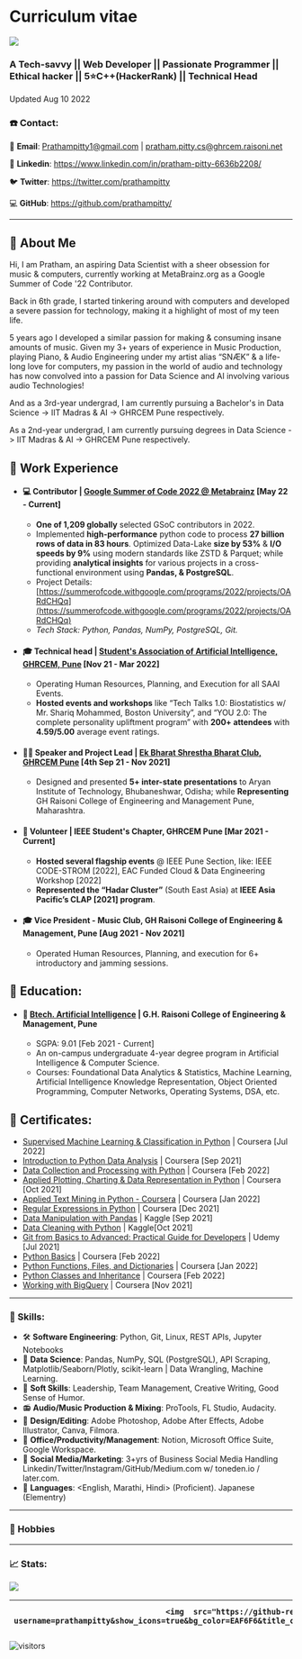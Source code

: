 # Curriculum vitae

<img src="https://i.imgur.com/DpRDLbI.png">

### A Tech-savvy || Web Developer || Passionate Programmer || Ethical hacker || 5⭐C++(HackerRank) || Technical Head

Updated Aug 10 2022

### ☎️ Contact:

📧 **Email**: [Prathampitty1@gmail.com](mailto:prathampitty1@gmail.com) | [pratham.pitty.cs@ghrcem.raisoni.net](mailto:pratham.pitty.cs@ghrcem.raisoni.net)

👔 **Linkedin**: https://www.linkedin.com/in/pratham-pitty-6636b2208/

🐦 **Twitter**: https://twitter.com/prathampitty

💻 **GitHub**: https://github.com/prathampitty/

<!-- <a href="https://www.linkedin.com/in/prathamesh-ghatole/" target="_blank"><img align="left" alt="Prathamesh-Ghatole.github.io" width="22px" src="https://i.imgur.com/E3wQKuX.png" /></a>
<a href="https://twitter.com/PrathameshG69" target="_blank"><img align="left" alt="Prathamesh Ghatole Twitter" width="22px" src="https://i.imgur.com/xuMouim.png" />
<a href="https://github.com/Prathamesh-Ghatole/" target="_blank"><img align="left" alt="Prathamesh Ghatole | GitHub" width="22px" src="https://i.imgur.com/3k7GBxd.png" /> -->

<!-- <br> -->

---

## 💫 About Me

Hi, I am Pratham, an aspiring Data Scientist with a sheer obsession for music & computers, currently working at MetaBrainz.org as a Google Summer of Code '22 Contributor.

Back in 6th grade, I started tinkering around with computers and developed a severe passion for technology, making it a highlight of most of my teen life.

5 years ago I developed a similar passion for making & consuming insane amounts of music.
Given my 3+ years of experience in Music Production, playing Piano, & Audio Engineering under my artist alias “SNÆK” & a life-long love for computers, my passion in the world of audio and technology has now convolved into a passion for Data Science and AI involving various audio Technologies!

And as a 3rd-year undergrad, I am currently pursuing a Bachelor's in Data Science -> IIT Madras & AI -> GHRCEM Pune respectively.

As a 2nd-year undergrad, I am currently pursuing degrees in Data Science -> IIT Madras & AI -> GHRCEM Pune respectively.

## 🔬 Work Experience

- #### 💻 **Contributor | [Google Summer of Code 2022 @ Metabrainz](https://summerofcode.withgoogle.com/programs/2022/projects/OARdCHQq)** [May 22 - Current]

  - **One of 1,209 globally** selected GSoC contributors in 2022.
  - Implemented **high-performance** python code to process **27 billion rows of data in 83 hours**. Optimized Data-Lake **size by 53%** & **I/O speeds by 9%** using modern standards like ZSTD & Parquet; while providing **analytical insights** for various projects in a cross-functional environment using **Pandas, & PostgreSQL**.
  - Project Details: [https://summerofcode.withgoogle.com/programs/2022/projects/OARdCHQq](https://summerofcode.withgoogle.com/programs/2022/projects/OARdCHQq)
  - _Tech Stack: Python, Pandas, NumPy, PostgreSQL, Git._

<!-- <br> -->

- #### 🎓 Technical head  **| [Student&#39;s Association of Artificial Intelligence, GHRCEM, Pune](https://www.linkedin.com/company/saai-ghrcem)** [Nov 21 - Mar 2022]

  - Operating Human Resources, Planning, and Execution for all SAAI Events.
  - **Hosted events and workshops** like “Tech Talks 1.0: Biostatistics w/  Mr. Shariq Mohammed, Boston University”, and “YOU 2.0: The complete personality upliftment program” with **200+ attendees** with **4.59/5.00** average event ratings.

<!-- <br> -->

- #### 👨‍💼 **Speaker and Project Lead | [Ek Bharat Shrestha Bharat Club, GHRCEM Pune](https://ekbharat.gov.in/images/InstituteActivities/Documents/205720210909102002/News%20Report%20on%20Culinary%20Festivals%20of%20Maharashtra%20with%20Opportunity%20to%20Learn%20in%20Culinary%20Practices%20of%20Odisha.pdf)** [4th Sep 21 - Nov 2021]

  - Designed and presented **5+ inter-state presentations** to Aryan Institute of Technology, Bhubaneshwar, Odisha; while **Representing** GH Raisoni College of Engineering and Management Pune, Maharashtra.

<!-- <br> -->

- #### 👔 **Volunteer | IEEE Student's Chapter, GHRCEM Pune** [Mar 2021 - Current]

  - **Hosted several flagship events** @ IEEE Pune Section, like:
    IEEE CODE-STROM [2022], EAC Funded Cloud & Data Engineering Workshop [2022]
  - **Represented the “Hadar Cluster”** (South East Asia) at **IEEE Asia Pacific’s CLAP [2021] program**.

<!-- <br> -->

- #### 🎓 **Vice President - Music Club, GH Raisoni College of Engineering & Management, Pune** [Aug 2021 - Nov 2021]

  - Operated Human Resources, Planning, and execution for 6+ introductory and jamming sessions.

## 🏫 Education:

- #### 📕 [Btech. Artificial Intelligence](https://ghrcem.raisoni.net/artificial-intelligence) | G.H. Raisoni College of Engineering & Management, Pune

  - SGPA: 9.01 [Feb 2021 - Current]
  - An on-campus undergraduate 4-year degree program in Artificial Intelligence & Computer Science.
  - Courses: Foundational Data Analytics & Statistics, Machine Learning, Artificial Intelligence Knowledge Representation, Object Oriented Programming, Computer Networks, Operating Systems, DSA, etc.

## 📜 Certificates:

- [Supervised Machine Learning &amp; Classification in Python](https://www.coursera.org/verify/EALDCHQLAM7D) | Coursera [Jul 2022]
- [Introduction to Python Data Analysis](http://coursera.org/verify/C7UQEBMK26DK) | Coursera [Sep 2021]
- [Data Collection and Processing with Python](https://coursera.org/verify/YYCGSTWDRNW6) | Coursera [Feb 2022]
- [Applied Plotting, Charting &amp; Data Representation in Python](http://coursera.org/verify/XCW3F8W864ZK) | Coursera [Oct 2021]
- [Applied Text Mining in Python - Coursera](https://coursera.org/verify/B5JC3CZXZAFF) | Coursera [Jan 2022]
- [Regular Expressions in Python](https://www.coursera.org/verify/QAFMHLVENJBS) | Coursera [Dec 2021]
- [Data Manipulation with Pandas](https://www.kaggle.com/learn/certification/prathameshghatole/pandas) | Kaggle [Sep 2021]
- [Data Cleaning with Python](https://www.kaggle.com/learn/certification/prathameshghatole/data-cleaning) | Kaggle[Oct 2021]
- [Git from Basics to Advanced: Practical Guide for Developers](http://ude.my/UC-2058f8c0-2019-4ebf-b5f9-93a7862f8925) | Udemy [Jul 2021]
- [Python Basics](https://coursera.org/verify/XTW6T783SRUC) | Coursera [Feb 2022]
- [Python Functions, Files, and Dictionaries](https://coursera.org/verify/9YXWBE345T9G/) | Coursera [Jan 2022]
- [Python Classes and Inheritance](https://coursera.org/verify/447F4NQL694J) | Coursera [Feb 2022]
- [Working with BigQuery](http://coursera.com/verify/HXK4YXHGXJTT) | Coursera [Nov 2021]

---

### 🎯 Skills:

- 🛠 **Software Engineering**: Python, Git, Linux, REST APIs, Jupyter Notebooks
- 💾 **Data Science**: Pandas, NumPy, SQL (PostgreSQL), API Scraping, Matplotlib/Seaborn/Plotly, scikit-learn | Data Wrangling, Machine Learning.
- 👔 **Soft Skills**: Leadership, Team Management, Creative Writing, Good Sense of Humor.
- 📻 **Audio/Music Production & Mixing**: ProTools, FL Studio, Audacity.
- 🎨 **Design/Editing**: Adobe Photoshop, Adobe After Effects, Adobe Illustrator, Canva, Filmora.
- 📮 **Office/Productivity/Management**: Notion, Microsoft Office Suite, Google Workspace.
- 📸 **Social Media/Marketing**: 3+yrs of Business Social Media Handling Linkedin/Twitter/Instagram/GitHub/Medium.com w/ toneden.io / later.com.
- 📢 **Languages**: <English, Marathi, Hindi> (Proficient). Japanese (Elementry)

---

### 🎹 Hobbies

---

### 📈 Stats:

<img src="https://activity-graph.herokuapp.com/graph?username=prathampitty&bg_color=EAF6F6&color=FF0063&line=66BFBF&point=FF4E81&area=true&hide_border=true">

| `<img  src="https://github-readme-stats.vercel.app/api?username=prathampitty&show_icons=true&bg_color=EAF6F6&title_color=66BFBF&icon_color=FE4880&text_color=FF4E81&locale=en">` | `<img src="https://github-readme-streak-stats.herokuapp.com?user=prathampitty&theme=merko&hide_border=true&date_format=M%20j%5B%2C%20Y%5D&background=EAF6F6&ring=FF5189&fire=FF5189&currStreakNum=66BFBF&sideNums=66BFBF" alt="Varun More's Streak" />` |
| :--------------------------------------------------------------------------------------------------------------------------------------------------------------------------------: | :-------------------------------------------------------------------------------------------------------------------------------------------------------------------------------------------------------------------------------------------------------: |

<!-- ![Pratham's github stats](https://github-readme-stats.vercel.app/api?username=prathampitty&show_icons=true&hide_border=true)  
![Pratham's Language stats](https://github-readme-stats-eight-theta.vercel.app/api/top-langs/?username=prathampitty&layout=compact&langs_count=8&hide_border=true) -->

![visitors](https://visitor-badge.laobi.icu/badge?page_id=prathampitty.prathampitty)
